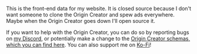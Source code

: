 This is the front-end data for my website. It is closed source because I don't want someone to clone the Origin Creator and spew ads everywhere. Maybe when the Origin Creator goes down I'll open source it.

If you want to help with the Origin Creator, you can do so by reporting bugs on [my Discord](https://discord.gg/pBFqEcXvW5), or potentially make a change to the [Origin Creator schemas, which you can find here](https://github.com/xMGZx/origin-creator-schemas). You can also support me on [Ko-Fi](https://ko-fi.com/mathgeniuszach)!
